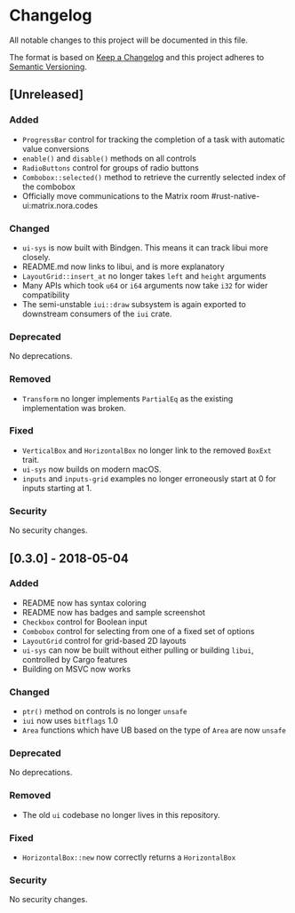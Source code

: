 # Changelog
All notable changes to this project will be documented in this file.

The format is based on [Keep a Changelog](http://keepachangelog.com/en/1.0.0/) and this 
project adheres to [Semantic Versioning](http://semver.org/spec/v2.0.0.html).

## [Unreleased]

### Added

- `ProgressBar` control for tracking the completion of a task with automatic value conversions
- `enable()` and `disable()` methods on all controls
- `RadioButtons` control for groups of radio buttons
- `Combobox::selected()` method to retrieve the currently selected index of the combobox
- Officially move communications to the Matrix room #rust-native-ui:matrix.nora.codes

### Changed

* `ui-sys` is now built with Bindgen. This means it can track libui more closely.
* README.md now links to libui, and is more explanatory
* `LayoutGrid::insert_at` no longer takes `left` and `height` arguments
* Many APIs which took `u64` or `i64` arguments now take `i32` for wider compatibility
* The semi-unstable `iui::draw` subsystem is again exported to downstream consumers of the `iui` crate.

### Deprecated

No deprecations.

### Removed

* `Transform` no longer implements `PartialEq` as the existing implementation was broken.

### Fixed

* `VerticalBox` and `HorizontalBox` no longer link to the removed `BoxExt` trait.
* `ui-sys` now builds on modern macOS.
* `inputs` and `inputs-grid` examples no longer erroneously start at 0 for inputs starting at 1.

### Security

No security changes.

## [0.3.0] - 2018-05-04

### Added

- README now has syntax coloring
- README now has badges and sample screenshot
- `Checkbox` control for Boolean input
- `Combobox` control for selecting from one of a fixed set of options
- `LayoutGrid` control for grid-based 2D layouts
- `ui-sys` can now be built without either pulling or building `libui`, controlled by Cargo features 
- Building on MSVC now works

### Changed

- `ptr()` method on controls is no longer `unsafe`
- `iui` now uses `bitflags` 1.0
- `Area` functions which have UB based on the type of `Area` are now `unsafe`

### Deprecated

No deprecations.

### Removed

- The old `ui` codebase no longer lives in this repository.

### Fixed

- `HorizontalBox::new` now correctly returns a `HorizontalBox`

### Security

No security changes.

